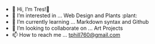 - 👋 Hi, I’m Tres!:wave:
- 👀 I’m interested in ... Web Design and Plants :plant:
- 🌱 I’m currently learning ... Markdown syntax and Github
- 💞️ I’m looking to collaborate on ... Art Projects
- 📫 How to reach me ... tphill760@gmail.com

<!---
tresphill/tresphill is a ✨ special ✨ repository because its `README.md` (this file) appears on your GitHub profile.
You can click the Preview link to take a look at your changes.
--->
